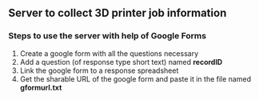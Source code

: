 ## Server to collect 3D printer job information

### Steps to use the server with help of Google Forms


1. Create a google form with all the questions necessary
2. Add a question (of response type short text) named **recordID**
2. Link the google form to a response spreadsheet
3. Get the sharable URL of the google form and paste it in the file named **gformurl.txt**
